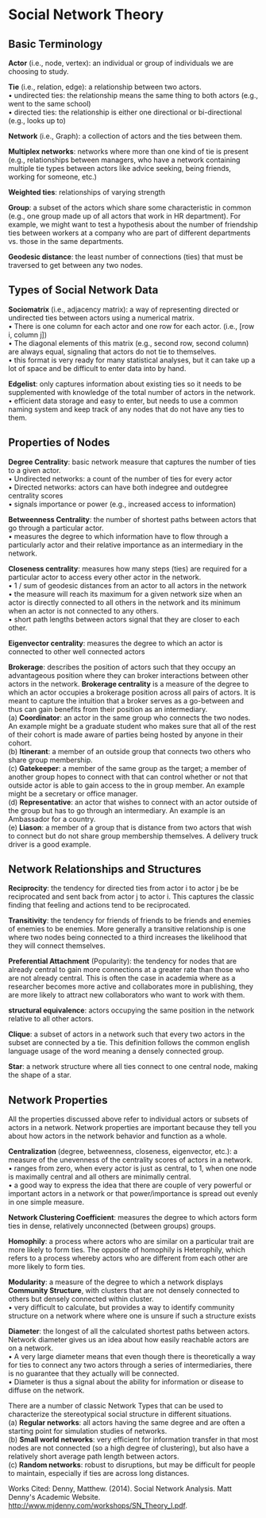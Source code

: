 # Social Network Theory  
## Basic Terminology  
<b> Actor</b> (i.e., node, vertex): an individual or group of individuals we are choosing to study.  

<b>Tie</b> (i.e., relation, edge): a relationship between two actors.  
&#8226; undirected ties: the relationship means the same thing to both actors (e.g., went to the same school)  
&#8226; directed ties: the relationship is either one directional or bi-directional (e.g., looks up to)  

<b>Network</b> (i.e., Graph): a collection of actors and the ties between them.  

<b>Multiplex networks</b>: networks where more than one kind of tie is present (e.g., relationships between managers, who have a network containing multiple tie types between actors like advice seeking, being friends, working for someone, etc.)  

<b>Weighted ties</b>: relationships of varying strength  

<b>Group</b>: a subset of the actors which share some characteristic in common (e.g., one group made up of all actors that work in HR department). For example, we might want to test a hypothesis about the number of friendship ties between workers at a company who are part of different departments vs. those in the same departments.  

<b>Geodesic distance</b>: the least number of connections (ties) that must be traversed to get between any two nodes.  

## Types of Social Network Data  
<b>Sociomatrix</b> (i.e., adjacency matrix): a way of representing directed or undirected ties between actors using a numerical matrix.  
&#8226; There is one column for each actor and one row for each actor. (i.e., [row i, column j])  
&#8226; The diagonal elements of this matrix (e.g., second row, second column) are always equal, signaling that actors do not tie to themselves.  
&#8226; this format is very ready for many statistical analyses, but it can take up a lot of space and be difficult to enter data into by hand.  

<b> Edgelist</b>: only captures information about existing ties so it needs to be supplemented with knowledge of the total number of actors in the network.  
&#8226; efficient data storage and easy to enter, but needs to use a common naming system and keep track of any nodes that do not have any ties to them.

## Properties of Nodes  
<b>Degree Centrality</b>: basic network measure that captures the number of ties to a given actor.  
&#8226; Undirected networks: a count of the number of ties for every actor  
&#8226; Directed networks: actors can have both indegree and outdegree centrality scores  
&#8226; signals importance or power (e.g., increased access to information)  

<b>Betweenness Centrality</b>: the number of shortest paths between actors that go through a particular actor.  
&#8226; measures the degree to which information have to flow through a particularly actor and their relative importance as an intermediary in the network.  

<b>Closeness centrality</b>: measures how many steps (ties) are required for a particular actor to access every other actor in the network.  
&#8226; 1 / sum of geodesic distances from an actor to all actors in the network  
&#8226; the measure will reach its maximum for a given network size when an actor is directly connected to all others in the network and its minimum when an actor is not connected to any others.  
&#8226; short path lengths between actors signal that they are closer to each other.  

<b>Eigenvector centrality</b>: measures the degree to which an actor is connected to other well connected actors  

<b>Brokerage</b>: describes the position of actors such that they occupy an advantageous position where they can broker interactions between other actors in the network. <b>Brokerage centrality</b> is a measure of the degree to which an actor occupies a brokerage position across all pairs of actors. It is meant to capture the intuition that a broker serves as a go-between and thus can gain benefits from their position as an intermediary.  
(a) <b>Coordinator</b>: an actor in the same group who connects the two nodes. An example might be a graduate student who makes sure that all of the rest of their cohort is made aware of parties being hosted by anyone in their cohort.  
(b) <b>Itinerant</b>: a member of an outside group that connects two others who share group membership.  
(c) <b>Gatekeeper</b>:  a member of the same group as the target; a member of another group hopes to connect with that can control whether or not that outside actor is able to gain access to the in group member. An example might be a secretary or office manager.  
(d) <b>Representative</b>: an actor that wishes to connect with an actor outside of the group but has to go through an intermediary. An example is an Ambassador for a country.  
(e) <b>Liason</b>:  a member of a group that is distance from two actors that wish to connect but do not share group membership themselves. A delivery truck driver is a good example.  

## Network Relationships and Structures  
<b>Reciprocity</b>: the tendency for directed ties from actor i to actor j be be reciprocated and sent back from actor j to actor i. This captures the classic finding that feeling and actions tend to be reciprocated.  

<b>Transitivity</b>: the tendency for friends of friends to be friends and enemies of enemies to be enemies. More generally a transitive relationship is one where two nodes being connected to a third increases the likelihood that they will connect themselves.  

<b>Preferential Attachment</b> (Popularity):  the tendency for nodes that are already central to gain more connections at a greater rate than those who are not already central. This is often the case in academia where as a researcher becomes more active and collaborates more in publishing, they are more likely to attract new collaborators who want to work with them.  

<b> structural equivalence</b>: actors occupying the same position in the network relative to all other actors.  

<b>Clique</b>: a subset of actors in a network such that every two actors in the subset are connected by a tie. This definition follows the common english language usage of the word meaning a densely connected group.  

<b>Star</b>: a network structure where all ties connect to one central node, making the shape of a star.  

## Network Properties  
All the properties discussed above refer to individual actors or subsets of actors in a network. Network properties are important because they tell you about how actors in the network behavior and function as a whole.  

<b>Centralization</b> (degree, betweenness, closeness, eigenvector, etc.): a measure of the unevenness of the centrality scores of actors in a network.  
&#8226; ranges from zero, when every actor is just as central, to 1, when one node is maximally central and all others are minimally central.  
&#8226; a good way to express the idea that there are couple of very powerful or important actors in a network or that power/importance is spread out evenly in one simple measure.  

<b>Network Clustering Coefficient</b>: measures the degree to which actors form ties in dense, relatively unconnected (between groups) groups.  

<b>Homophily</b>:  a process where actors who are similar on a particular trait are more likely to form ties. The opposite of homophily is Heterophily, which refers to a process whereby actors who are different from each other are more likely to form ties.  

<b>Modularity</b>: a measure of the degree to which a network displays <b>Community Structure</b>, with clusters that are not densely connected to others but densely connected within cluster.  
&#8226; very difficult to calculate, but provides a way to identify community structure on a network where where one is unsure if such a structure exists  

<b>Diameter</b>: the longest of all the calculated shortest paths between actors. Network diameter gives us an idea about how easily reachable actors are on a network.  
&#8226; A very large diameter means that even though there is theoretically a way for ties to connect any two actors through a series of intermediaries, there is no guarantee that they actually will be connected.  
&#8226; Diameter is thus a signal about the ability for information or disease to diffuse on the network.  

There are a number of classic Network Types that can be used to characterize the stereotypical social structure in different situations.  
(a) <b>Regular networks</b>: all actors having the same degree and are often a starting point for simulation studies of networks.  
(b) <b>Small world networks</b>: very efficient for information transfer in that most nodes are not connected (so a high degree of clustering), but also have a relatively short average path length between actors.  
(c) <b>Random networks</b>: robust to disruptions, but may be difficult for people to maintain, especially if ties are across long distances.  
  
  
Works Cited: Denny, Matthew. (2014). Social Network Analysis. Matt Denny's Academic Website. http://www.mjdenny.com/workshops/SN_Theory_I.pdf.
